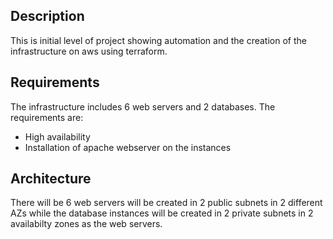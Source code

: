 ## Description
This is initial level of project showing automation and the creation of the infrastructure on aws using terraform.

## Requirements
The infrastructure includes 6 web servers and 2 databases. The requirements are:
- High availability
- Installation of apache webserver on the instances

## Architecture 
There will be 6 web servers will be created in 2 public subnets in 2 different AZs while the database instances will be created in 2 private subnets in 2 availabilty zones as the web servers. 
